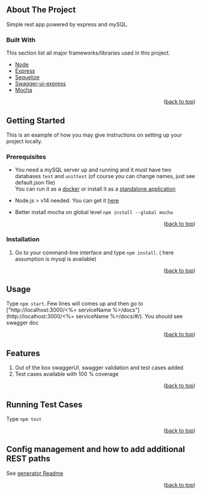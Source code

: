 <!-- ABOUT THE PROJECT -->

<div id="top"></div>

## About The Project

Simple rest app powered by express and mySQL.

<!-- GETTING STARTED -->

### Built With

This section list all major frameworks/libraries used in this project.

- [Node](https://nodejs.org)
- [Express](https://expressjs.com/)
- [Sequelize](https://sequelize.org/)
- [Swagger-ui-express](https://www.npmjs.com/package/swagger-ui-express)
- [Mocha](https://mochajs.org/)

<p align="right">(<a href="#top">back to top</a>)</p>

## Getting Started

This is an example of how you may give instructions on setting up your project locally.

### Prerequisites

- You need a mySQL server up and running and it must have two databases `test` and `unittest` (of course you can change names, just see default.json file)  
  You can run it as a [docker](https://hub.docker.com/_/mysql) or install it as a [standalone application](https://www.mysql.com/downloads/)

- Node.js > v14 needed. You can get it [here](https://nodejs.org/en/download/)
- Better install mocha on global level `npm install --global mocha`

<p align="right">(<a href="#top">back to top</a>)</p>

### Installation

1. Go to your command-line interface and type `npm install`. ( here assumption is mysql is available)

<p align="right">(<a href="#top">back to top</a>)</p>

<!-- USAGE EXAMPLES -->

## Usage

Type `npm start`. Few lines will comes up and then go to ["http://localhost:3000/<%= serviceName %>/docs"](http://localhost:3000/<%= serviceName %>/docs/#/). You should see swagger doc

<p align="right">(<a href="#top">back to top</a>)</p>

## Features

1. Out of the box swaggerUI, swagger validation and test cases added
2. Test cases available with 100 % coverage

<p align="right">(<a href="#top">back to top</a>)</p>

## Running Test Cases

Type `npm test`

<p align="right">(<a href="#top">back to top</a>)</p>

## Config management and how to add additional REST paths

See [generator Readme](https://www.npmjs.com/package/generator-rest-swagger-express)

<p align="right">(<a href="#top">back to top</a>)</p>
